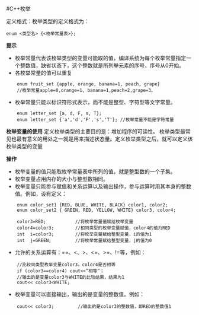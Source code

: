 #C++枚举

定义格式：枚举类型的定义格式为：

    enum <类型名> {<枚举常量表>};

**提示**

* 枚举常量代表该枚举类型的变量可能取的值，编译系统为每个枚举常量指定一个整数值，缺省状态下，这个整数就是所列举元素的序号，序号从0开始。
* 各枚举常量的值可以重复
```
    enum fruit_set {apple, orange, banana=1, peach, grape}
    //枚举常量apple=0,orange=1, banana=1,peach=2,grape=3。
```
* 枚举常量只能以标识符形式表示，而不能是整型、字符型等文字常量。
```
    enum letter_set {a, d, F, s, T};
    enum letter_set {'a','d','F','s','T'}; //枚举常量不能是字符常量
```

**枚举变量的使用**
定义枚举类型的主要目的是：增加程序的可读性。
枚举类型最常见也最有意义的用处之一就是用来描述状态量。定义枚举类型之后，就可以定义该枚举类型的变量

**操作**
* 枚举变量的值只能取枚举常量表中所列的值，就是整型数的一个子集。
* 枚举变量占用内存的大小与整型数相同。
* 枚举变量只能参与赋值和关系运算以及输出操作，参与运算时用其本身的整数值。例如，设有定义：
```
    enum color_set1 {RED, BLUE, WHITE, BLACK} color1, color2;
    enum color_set2 { GREEN, RED, YELLOW, WHITE} color3, color4;

    color3=RED;           //将枚举常量值赋给枚举变量
    color4=color3;        //相同类型的枚举变量赋值，color4的值为RED
    int  i=color3;        //将枚举变量赋给整型变量，i的值为1
    int  j=GREEN;         //将枚举常量赋给整型变量，j的值为0
```

* 允许的关系运算有：==、<、>、<=、>=、!=等，例如：
```
    //比较同类型枚举变量color3，color4是否相等
    if (color3==color4) cout<<”相等”；
    //输出的是变量color3与WHITE的比较结果，结果为1
    cout<< color3<WHITE;        
```

* 枚举变量可以直接输出，输出的是变量的整数值。例如：
```
    cout<< color3;         //输出的是color3的整数值，即RED的整数值1
```

